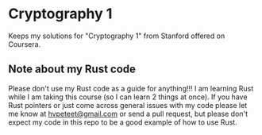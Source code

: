 # Cryptography 1
Keeps my solutions for "Cryptography 1" from Stanford offered on Coursera.

## Note about my Rust code
Please don't use my Rust code as a guide for anything!!! I am learning Rust while I am taking this course (so I can learn 2 things at once). If you have Rust pointers or just come across general issues with my code please let me know at hvpeteet@gmail.com or send a pull request, but please don't expect my code in this repo to be a good example of how to use Rust.

